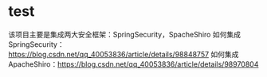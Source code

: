 # test
该项目主要是集成两大安全框架：SpringSecurity，SpacheShiro
如何集成SpringSecurity：https://blog.csdn.net/qq_40053836/article/details/98848757
如何集成ApacheShiro：https://blog.csdn.net/qq_40053836/article/details/98970804